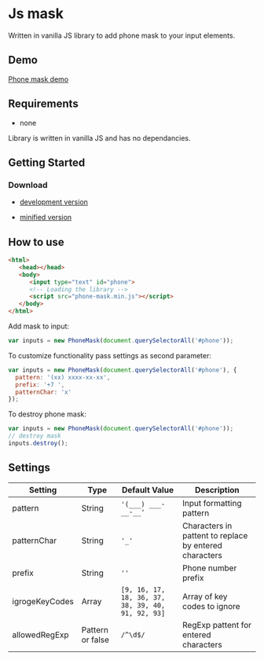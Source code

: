 # Js mask

Written in vanilla JS library to add phone mask to your input elements.

## Demo

[Phone mask demo](http://js-mask.chukancev.ru/)

## Requirements

* none

Library is written in vanilla JS and has no dependancies.

## Getting Started

### Download

* [development version](https://raw.githubusercontent.com/tpmanc/js-mask/master/js-mask.js)

* [minified version](https://raw.githubusercontent.com/tpmanc/js-mask/master/js-mask.min.js)

## How to use

```html
<html>
   <head></head>
   <body>
      <input type="text" id="phone">
      <!-- Loading the library -->
      <script src="phone-mask.min.js"></script>
   </body>
</html>
```

Add mask to input:

```javascript
var inputs = new PhoneMask(document.querySelectorAll('#phone'));
```

To customize functionality pass settings as second parameter:

```javascript
var inputs = new PhoneMask(document.querySelectorAll('#phone'), {
  pattern: '(xx) xxxx-xx-xx',
  prefix: '+7 ',
  patternChar: 'x'
});
```

To destroy phone mask:

```javascript
var inputs = new PhoneMask(document.querySelectorAll('#phone'));
// destroy mask
inputs.destroy();
```

## Settings

|Setting|Type|Default Value|Description|
|---|---|---|---|
|pattern|String|`'(___) ___-__-__'`|Input formatting pattern|
|patternChar|String|`'_'`|Characters in pattent to replace by entered characters|
|prefix|String|`''`|Phone number prefix|
|igrogeKeyCodes|Array|`[9, 16, 17, 18, 36, 37, 38, 39, 40, 91, 92, 93]`|Array of key codes to ignore|
|allowedRegExp|Pattern or false|`/^\d$/`|RegExp pattent for entered characters|

